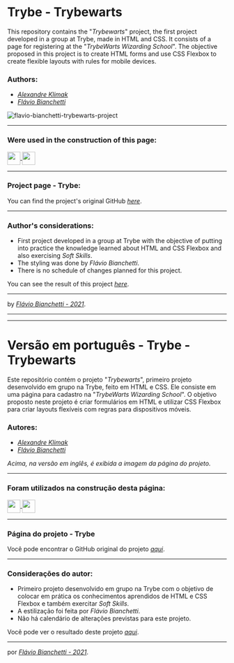 # Trybe - Trybewarts

This repository contains the "_Trybewarts_" project, the first project developed in a group at Trybe, made in HTML and CSS. It consists of a page for registering at the "_TrybeWarts Wizarding School_". The objective proposed in this project is to create HTML forms and use CSS Flexbox to create flexible layouts with rules for mobile devices.

### Authors:

- _[Alexandre Klimak](https://github.com/aklimak)_
- _[Flávio Bianchetti](https://www.linkedin.com/in/flaviobianchetti/)_


![flavio-bianchetti-trybewarts-project](https://docs.google.com/uc?id=197aAs77lnsKLfv9NaZI9G04BdEIVXbYc)

---

### Were used in the construction of this page:

<section>
  <a
    href="https://developer.mozilla.org/en-US/docs/Web/HTML"
    target="_blank">
    <img
      align="center"
      height="30"
      src="https://img.shields.io/badge/HTML5-E34F26?style=for-the-badge&logo=html5&logoColor=white"
    />
  </a>
  <a
    href="https://developer.mozilla.org/en-US/docs/Web/CSS"
    target="_blank">
    <img
      align="center"
      height="30"
      src="https://img.shields.io/badge/CSS-239120?&style=for-the-badge&logo=css3&logoColor=white"
    />
  </a>
</section>

---

### Project page - Trybe:

You can find the project's original GitHub _[here](https://github.com/tryber/sd-015-b-project-trybewarts)_.

---

### Author's considerations:

- First project developed in a group at Trybe with the objective of putting into practice the knowledge learned about HTML and CSS Flexbox and also exercising _Soft Skills_.
- The styling was done by _Flávio Bianchetti_.
- There is no schedule of changes planned for this project.

You can see the result of this project _[here](http://trybewarts-project.surge.sh/)_.

---

by _[Flávio Bianchetti - 2021](https://github.com/flavio-bianchetti)_.

---
---

# Versão em português - Trybe - Trybewarts

Este repositório contém o projeto "_Trybewarts_", primeiro projeto desenvolvido em grupo na Trybe, feito em HTML e CSS. Ele consiste em uma página para cadastro na "_TrybeWarts Wizarding School_". O objetivo proposto neste projeto é criar formulários em HTML e utilizar CSS Flexbox para criar layouts flexíveis com regras para dispositivos móveis.

### Autores:

- _[Alexandre Klimak](https://github.com/aklimak)_
- _[Flávio Bianchetti](https://www.linkedin.com/in/flaviobianchetti/)_

_Acima, na versão em inglês, é exibida a imagem da página do projeto._

---
### Foram utilizados na construção desta página:

<section>
  <a
    href="https://developer.mozilla.org/en-US/docs/Web/HTML"
    target="_blank">
    <img
      align="center"
      height="30"
      src="https://img.shields.io/badge/HTML5-E34F26?style=for-the-badge&logo=html5&logoColor=white"
    />
  </a>
  <a
    href="https://developer.mozilla.org/en-US/docs/Web/CSS"
    target="_blank">
    <img
      align="center"
      height="30"
      src="https://img.shields.io/badge/CSS-239120?&style=for-the-badge&logo=css3&logoColor=white"
    />
  </a>
</section>

---
### Página do projeto - Trybe

Você pode encontrar o GitHub original do projeto _[aqui](https://github.com/tryber/sd-015-b-project-trybewarts)_.

---
### Considerações do autor:

- Primeiro projeto desenvolvido em grupo na Trybe com o objetivo de colocar em prática os conhecimentos aprendidos de HTML e CSS Flexbox e também exercitar _Soft Skills_.
- A estilização foi feita por _Flávio Bianchetti_.
- Não há calendário de alterações previstas para este projeto.

Você pode ver o resultado deste projeto _[aqui](http://trybewarts-project.surge.sh/)_.

---

por _[Flávio Bianchetti - 2021](https://github.com/flavio-bianchetti)_.
